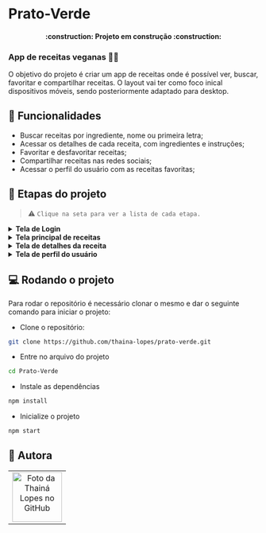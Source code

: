 # Prato-Verde

<h4 align="center"> 
    :construction:  Projeto em construção  :construction:
</h4>

### App de receitas veganas :fork_and_knife::herb:

O objetivo do projeto é criar um app de receitas onde é possível ver, buscar, favoritar e compartilhar receitas. O layout vai ter como foco inical dispositivos móveis, sendo posteriormente adaptado para desktop.

## :hammer: Funcionalidades

- Buscar receitas por ingrediente, nome ou primeira letra;
- Acessar os detalhes de cada receita, com ingredientes e instruções;
- Favoritar e desfavoritar receitas;
- Compartilhar receitas nas redes sociais;
- Acessar o perfil do usuário com as receitas favoritas;

## :memo: Etapas do projeto

> :warning: `Clique na seta para ver a lista de cada etapa.`

<details>
  <summary> <b>Tela de Login</b></summary>
  
1. [x] Desenvolver a tela de formulário com input de nome, e-mail, senha e botão de login.
2. [x] O botão do formulário só deve ser habilitado após um nome de usuário e uma senha com 6 caracteres ou mais serem preenchidos.
3. [x] Após a submissão do formulário, salvar no localStorage o nome do usuário na chave `user`.
4. [x] Redirecionar o usuário para a tela principal de receitas após a submissão e validação com sucesso do login.
5. [x] Implementar responsividade do login.

</details>
<details>
  <summary> <b>Tela principal de receitas</b> </summary>
  
1. [ ] Implementar o header posicionando-o de forma fixa e contendo os ícones de menu.
2. [ ] Redirecionar o usuário para a tela correta ao clicar em cada ícone no menu.
3. [ ] Implementar os botões de categoria para serem utilizados como filtro.
4. [ ] Implementar o filtro das receitas por meio da API ao clicar no filtro de categoria.
5. [ ] Implementar o filtro como um toggle, o qual se for selecionado novamente, o app deve retornar as receitas sem nenhum filtro.
6. [ ] Redirecionar o usuário para a tela de perfil ao clicar no botão de perfil.
7. [ ] Desenvolver o botão de busca que, ao ser clicado, a barra de busca deve aparecer. O mesmo serve para escondê-la.
8. [ ] Implementar 2 radio buttons na barra de busca: Ingrediente e Nome da receita.
9. [ ] Caso a busca retorne mais de uma receita, renderize as 6 primeiras encontradas, exibindo a imagem e o nome de cada uma.
10. [ ] Redirecionar o usuário ao clicar no card da receita, para a tela de detalhes, que deve mudar a rota e conter o id da receita na URL.
11. [ ] Realizar uma request para a API passando o id da receita que deve estar disponível nos parâmetros da URL.
   
</details>
<details>
<summary> <b>Tela de detalhes da receita</b> </summary>
  
1. [ ] Desenvolver a tela de modo que contenha a imagem da receita, o título, uma lista de ingredientes seguidos pelas quantidades, instruções de preparo e um botão de compartilhar.
2. [ ] O botão de compartilhar deve copiar a URL da tela de detalhes da receita para o clipboard.

</details>
<details>
<summary> <b>Tela de perfil do usuário</b> </summary>
  
1. [x] Possuir o nome do usuário digitado no login.
2. [x] Implementar 2 botões: um de "Início" e um de "Sair".
3. [x] Ao clicar no botão de "Voltar", a rota deve mudar para a tela de início.
4. [x] Ao clicar no botão de "Sair", o localStorage deve ser limpo e a rota deve mudar para a tela de login.
5. [ ] Mostrar "Receitas favoritas" e os cards de cada receita, com o botão de "favorito" preenchido e um botão de compartilhar.
6. [ ] O botão de compartilhar deve copiar a URL da tela de detalhes da receita para o clipboard.
7. [ ] O botão de "desfavoritar" deve remover a receita da lista de receitas favoritas do localStorage e da tela.
8. [ ] Ao clicar na foto ou no nome da receita, a rota deve mudar para a tela de detalhes daquela receita.

</details>

## :computer: Rodando o projeto

Para rodar o repositório é necessário clonar o mesmo e dar o seguinte comando para iniciar o projeto:

- Clone o repositório:

```bash
git clone https://github.com/thaina-lopes/prato-verde.git
```

- Entre no arquivo do projeto

```bash
cd Prato-Verde
```

- Instale as dependências

```bash
npm install
```

- Inicialize o projeto

```bash
npm start
```

## :green_heart: Autora

<table>
  <tr>
    <td align="center">
      <a href="https://github.com/thaina-lopes">
        <img src="https://avatars.githubusercontent.com/u/130593695?v=4" width="100px;" alt="Foto da Thainá Lopes no GitHub"/><br>
      </a>
    </td>
  </tr>
</table>
